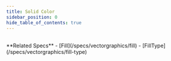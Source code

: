 ```yaml
---
title: Solid Color
sidebar_position: 0
hide_table_of_contents: true
---
```


<DarumaPlayer src='https://raw.githubusercontent.com/verygoodgraphics/resource/main/feature/fill/fill__solid_color.daruma' />

<br />
**Related Specs**
- [Fill](/specs/vectorgraphics/fill)
- [FillType](/specs/vectorgraphics/fill-type)
